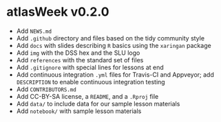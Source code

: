 # atlasWeek v0.2.0

* Add `NEWS.md`
* Add `.github` directory and files based on the tidy community style
* Add `docs` with slides describing `R` basics using the `xaringan` package
* Add `img` with the DSS hex and the SLU logo
* Add `references` with the standard set of files
* Add `.gitignore` with special lines for lessons at end
* Add continuous integration `.yml` files for Travis-CI and Appveyor; add
    `DESCRIPTION` to enable continuous integration testing
* Add `CONTRIBUTORS.md`
* Add CC-BY-SA license, a `README`, and a `.Rproj` file
* Add `data/` to include data for our sample lesson materials
* Add `notebook/` with sample lesson materials

